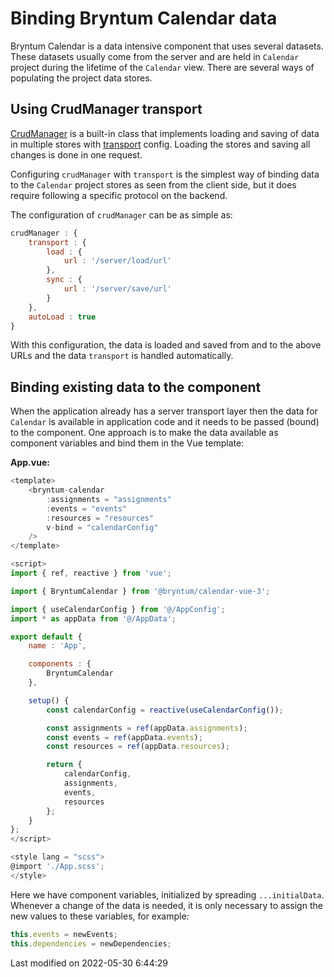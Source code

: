 # Binding Bryntum Calendar data

Bryntum Calendar is a data intensive component that uses several datasets. These datasets usually come from the server
and are held in `Calendar` project during the lifetime of the `Calendar` view. There are several ways of populating the
project data stores.

## Using CrudManager transport

[CrudManager](#Scheduler/data/CrudManager) is a built-in class that implements loading and saving of data in multiple
stores with [transport](#Scheduler/data/CrudManager#config-transport) config. Loading the stores and saving all
changes is done in one request.

Configuring `crudManager` with `transport` is the simplest way of binding data to the `Calendar` project stores as seen 
from the client side, but it does require following a specific protocol on the backend. 

The configuration of `crudManager` can be as simple as:

```javascript
crudManager : {
    transport : {
        load : {
            url : '/server/load/url'
        },
        sync : {
            url : '/server/save/url'
        }
    },
    autoLoad : true
}
```

With this configuration, the data is loaded and saved from and to the above URLs and the data `transport` is handled
automatically.

## Binding existing data to the component

When the application already has a server transport layer then the data for `Calendar` is available in application
code and it needs to be passed (bound) to the component. One approach is to make the data available as component
variables and bind them in the Vue template:

**App.vue:**

```javascript
<template>
    <bryntum-calendar
        :assignments = "assignments"
        :events = "events"
        :resources = "resources"
        v-bind = "calendarConfig"
    />
</template>

<script>
import { ref, reactive } from 'vue';

import { BryntumCalendar } from '@bryntum/calendar-vue-3';

import { useCalendarConfig } from '@/AppConfig';
import * as appData from '@/AppData';

export default {
    name : 'App',

    components : {
        BryntumCalendar
    },

    setup() {
        const calendarConfig = reactive(useCalendarConfig());

        const assignments = ref(appData.assignments);
        const events = ref(appData.events);
        const resources = ref(appData.resources);

        return {
            calendarConfig,
            assignments,
            events,
            resources
        };
    }
};
</script>

<style lang = "scss">
@import './App.scss';
</style>
```

Here we have component variables, initialized by spreading `...initialData`. Whenever a change of the data is needed,
it is only necessary to assign the new values to these variables, for example:

```javascript
this.events = newEvents;
this.dependencies = newDependencies;
```



<p class="last-modified">Last modified on 2022-05-30 6:44:29</p>